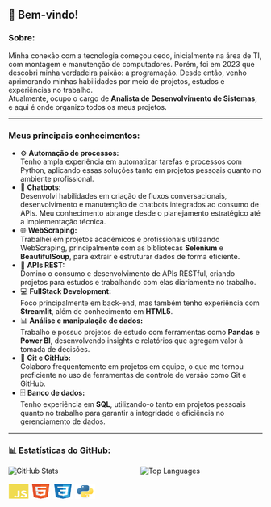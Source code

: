 ## 👋 Bem-vindo!
### Sobre:
Minha conexão com a tecnologia começou cedo, inicialmente na área de TI, com montagem e manutenção de computadores. Porém, foi em 2023 que descobri minha verdadeira paixão: a programação. Desde então, venho aprimorando minhas habilidades por meio de projetos, estudos e experiências no trabalho.  
Atualmente, ocupo o cargo de **Analista de Desenvolvimento de Sistemas**, e aqui é onde organizo todos os meus projetos.

---
### Meus principais conhecimentos:
- ⚙️ **Automação de processos:**  
  Tenho ampla experiência em automatizar tarefas e processos com Python, aplicando essas soluções tanto em projetos pessoais quanto no ambiente profissional.
- 🤖 **Chatbots:**  
  Desenvolvi habilidades em criação de fluxos conversacionais, desenvolvimento e manutenção de chatbots integrados ao consumo de APIs. Meu conhecimento abrange desde o planejamento estratégico até a implementação técnica.
- 🌐 **WebScraping:**  
  Trabalhei em projetos acadêmicos e profissionais utilizando WebScraping, principalmente com as bibliotecas **Selenium** e **BeautifulSoup**, para extrair e estruturar dados de forma eficiente.
- 🔗 **APIs REST:**  
  Domino o consumo e desenvolvimento de APIs RESTful, criando projetos para estudos e trabalhando com elas diariamente no trabalho.
- 💻 **FullStack Development:**  
  Foco principalmente em back-end, mas também tenho experiência com **Streamlit**, além de conhecimento em **HTML5**.
- 📊 **Análise e manipulação de dados:**  
  Trabalho e possuo projetos de estudo com ferramentas como **Pandas** e **Power BI**, desenvolvendo insights e relatórios que agregam valor à tomada de decisões.
- 🌱 **Git e GitHub:**  
  Colaboro frequentemente em projetos em equipe, o que me tornou proficiente no uso de ferramentas de controle de versão como Git e GitHub.
- 🗄️ **Banco de dados:**  
  Tenho experiência em **SQL**, utilizando-o tanto em projetos pessoais quanto no trabalho para garantir a integridade e eficiência no gerenciamento de dados.
---
### 📊 Estatísticas do GitHub:
<div style="display: flex; justify-content: space-between;">
  <img src="https://github-readme-stats.vercel.app/api?username=GuybsonDev&show_icons=true&theme=radical" alt="GitHub Stats" width="48%" />
  <img src="https://github-readme-stats.vercel.app/api/top-langs/?username=GuybsonDev&layout=compact&theme=radical" alt="Top Languages" width="48%" />
</div>
<div style="display: inline_block"><br>
  <img align="center" alt="Guyb-Js" height="30" width="40" src="https://raw.githubusercontent.com/devicons/devicon/master/icons/javascript/javascript-plain.svg">
  <img align="center" alt="Guyb-HTML" height="30" width="40" src="https://raw.githubusercontent.com/devicons/devicon/master/icons/html5/html5-original.svg">
  <img align="center" alt="Guyb-CSS" height="30" width="40" src="https://raw.githubusercontent.com/devicons/devicon/master/icons/css3/css3-original.svg">
  <img align="center" alt="Guyb-Python" height="30" width="40" src="https://raw.githubusercontent.com/devicons/devicon/master/icons/python/python-original.svg">
</div>
